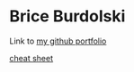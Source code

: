 # Brice Burdolski


Link to [my github portfolio](https://github.com/burdolski/reading-notes)

[cheat sheet](https://github.com/burdolski/reading-notes/blob/main/cheat%20sheet.md)



